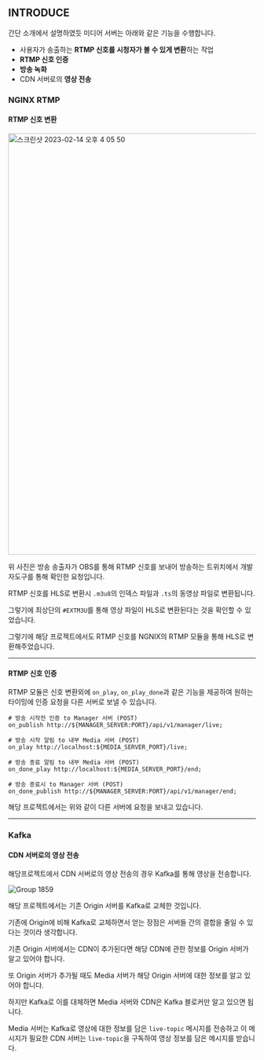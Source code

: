 ## INTRODUCE

간단 소개에서 설명하였듯 미디어 서버는 아래와 같은 기능을 수행합니다.

+ 사용자가 송출하는 **RTMP 신호를 시청자가 볼 수 있게 변환**하는 작업
+ **RTMP 신호 인증**
+ **방송 녹화**
+ CDN 서버로의 **영상 전송**

### NGINX RTMP

#### RTMP 신호 변환

<img width="858" alt="스크린샷 2023-02-14 오후 4 05 50" src="https://user-images.githubusercontent.com/102807742/218663785-36811a41-96a2-4918-8978-aba78f5ec1b6.png">

위 사진은 방송 송출자가 OBS를 통해 RTMP 신호를 보내어 방송하는 트위치에서 개발자도구를 통해 확인한 요청입니다.

RTMP 신호를 HLS로 변환시 `.m3u8`의 인덱스 파일과 `.ts`의 동영상 파일로 변환됩니다.

그렇기에 최상단의 `#EXTM3U`를 통해 영상 파일이 HLS로 변환된다는 것을 확인할 수 있었습니다.

그렇기에 해당 프로젝트에서도 RTMP 신호를 NGNIX의 RTMP 모듈을 통해 HLS로 변환해주었습니다.

---

#### RTMP 신호 인증

RTMP 모듈은 신호 변환외에 `on_play`, `on_play_done`과 같은 기능을 제공하여 원하는 타이밍에 인증 요청을 다른 서버로 보낼 수 있습니다.

```nginx
# 방송 시작전 인증 to Manager 서버 (POST)
on_publish http://${MANAGER_SERVER:PORT}/api/v1/manager/live;

# 방송 시작 알림 to 내부 Media 서버 (POST)
on_play http://localhost:${MEDIA_SERVER_PORT}/live;

# 방송 종료 알림 to 내부 Media 서버 (POST)
on_done_play http://localhost:${MEDIA_SERVER_PORT}/end;

# 방송 종료시 to Manager 서버 (POST)
on_done_publish http://${MANAGER_SERVER:PORT}/api/v1/manager/end;
```

해당 프로젝트에서는 위와 같이 다른 서버에 요청을 보내고 있습니다.

---

### Kafka

#### CDN 서버로의 영상 전송

해당프로젝트에서 CDN 서버로의 영상 전송의 경우 Kafka를 통해 영상을 전송합니다.

![Group 1859](https://user-images.githubusercontent.com/102807742/218960155-ca1f8a5c-1c99-4267-a455-aa755b4d7a73.png)

해당 프로젝트에서는 기존 Origin 서버를 Kafka로 교체한 것입니다.

기존에 Origin에 비해 Kafka로 교체하면서 얻는 장점은 서버들 간의 결합을 줄일 수 있다는 것이라 생각합니다.

기존 Origin 서버에서는 CDN이 추가된다면 해당 CDN에 관한 정보를 Origin 서버가 알고 있어야 합니다.

또 Origin 서버가 추가될 때도 Media 서버가 해당 Origin 서버에 대한 정보를 알고 있어야 합니다.

하지만 Kafka로 이를 대체하면 Media 서버와 CDN은 Kafka 블로커만 알고 있으면 됩니다.

Media 서버는 Kafka로 영상에 대한 정보를 담은 `live-topic` 메시지를 전송하고 이 메시지가 필요한 CDN 서버는 `live-topic`을 구독하여 영상 정보를 담은 메시지를 받습니다.
